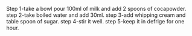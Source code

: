 Step 1-take a bowl pour 100ml of milk and add 2 spoons of cocapowder.
step 2-take boiled water and add 30ml.
step 3-add whipping cream and table spoon of sugar.
step 4-stir it well.
step 5-keep it in defrige for one hour.